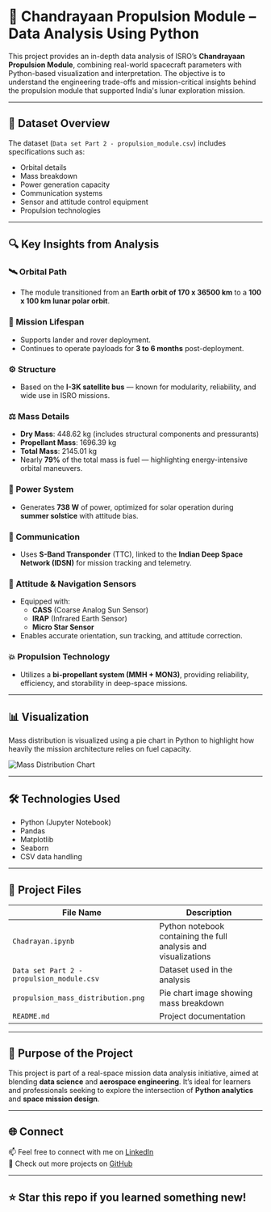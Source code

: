 # 🚀 Chandrayaan Propulsion Module – Data Analysis Using Python

This project provides an in-depth data analysis of ISRO’s **Chandrayaan Propulsion Module**, combining real-world spacecraft parameters with Python-based visualization and interpretation. The objective is to understand the engineering trade-offs and mission-critical insights behind the propulsion module that supported India's lunar exploration mission.

---

## 📁 Dataset Overview

The dataset (`Data set Part 2 - propulsion_module.csv`) includes specifications such as:

- Orbital details
- Mass breakdown
- Power generation capacity
- Communication systems
- Sensor and attitude control equipment
- Propulsion technologies

---

## 🔍 Key Insights from Analysis

### 🛰 Orbital Path
- The module transitioned from an **Earth orbit of 170 x 36500 km** to a **100 x 100 km lunar polar orbit**.

### 📆 Mission Lifespan
- Supports lander and rover deployment.
- Continues to operate payloads for **3 to 6 months** post-deployment.

### ⚙️ Structure
- Based on the **I-3K satellite bus** — known for modularity, reliability, and wide use in ISRO missions.

### ⚖️ Mass Details
- **Dry Mass**: 448.62 kg (includes structural components and pressurants)  
- **Propellant Mass**: 1696.39 kg  
- **Total Mass**: 2145.01 kg  
- Nearly **79%** of the total mass is fuel — highlighting energy-intensive orbital maneuvers.

### 🔋 Power System
- Generates **738 W** of power, optimized for solar operation during **summer solstice** with attitude bias.

### 📡 Communication
- Uses **S-Band Transponder** (TTC), linked to the **Indian Deep Space Network (IDSN)** for mission tracking and telemetry.

### 🎯 Attitude & Navigation Sensors
- Equipped with:
  - **CASS** (Coarse Analog Sun Sensor)
  - **IRAP** (Infrared Earth Sensor)
  - **Micro Star Sensor**
- Enables accurate orientation, sun tracking, and attitude correction.

### 💥 Propulsion Technology
- Utilizes a **bi-propellant system (MMH + MON3)**, providing reliability, efficiency, and storability in deep-space missions.

---

## 📊 Visualization

Mass distribution is visualized using a pie chart in Python to highlight how heavily the mission architecture relies on fuel capacity.

![Mass Distribution Chart](propulsion_mass_distribution.png)

---

## 🛠️ Technologies Used

- Python (Jupyter Notebook)
- Pandas
- Matplotlib
- Seaborn
- CSV data handling

---

## 📂 Project Files

| File Name | Description |
|-----------|-------------|
| `Chadrayan.ipynb` | Python notebook containing the full analysis and visualizations |
| `Data set Part 2 - propulsion_module.csv` | Dataset used in the analysis |
| `propulsion_mass_distribution.png` | Pie chart image showing mass breakdown |
| `README.md` | Project documentation |

---

## 🎯 Purpose of the Project

This project is part of a real-space mission data analysis initiative, aimed at blending **data science** and **aerospace engineering**. It’s ideal for learners and professionals seeking to explore the intersection of **Python analytics** and **space mission design**.

---

## 🌐 Connect

📫 Feel free to connect with me on [LinkedIn](https://linkedin.com/in/your-profile)  
🔗 Check out more projects on [GitHub](https://github.com/your-username)

---

## ⭐️ Star this repo if you learned something new!


